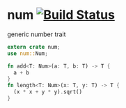 num [![Build Status](https://travis-ci.org/nathanfaucett/rs-num.svg?branch=master)](https://travis-ci.org/nathanfaucett/rs-num)
=====

generic number trait

```rust
extern crate num;
use num::Num;

fn add<T: Num>(a: T, b: T) -> T {
  a + b
}
fn length<T: Num>(x: T, y: T) -> T {
  (x * x + y * y).sqrt()
}
```
